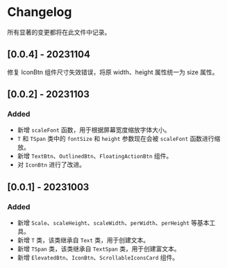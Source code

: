 
# Changelog

所有显著的变更都将在此文件中记录。

## [0.0.4] - 20231104

修复 IconBtn 组件尺寸失效错误，将原 width、height 属性统一为 size 属性。

## [0.0.2] - 20231103

### Added

- 新增 `scaleFont` 函数，用于根据屏幕宽度缩放字体大小。
- `T` 和 `TSpan` 类中的 `fontSize` 和 `height` 参数现在会被 `scaleFont` 函数进行缩放。
- 新增 `TextBtn`、`OutlinedBtn`、`FloatingActionBtn` 组件。
- 对 `IconBtn` 进行了改进。

## [0.0.1] - 20231003

### Added

- 新增 `Scale`、`scaleHeight`、`scaleWidth`、`perWidth`、`perHeight` 等基本工具。
- 新增 `T` 类，该类继承自 `Text` 类，用于创建文本。
- 新增 `TSpan` 类，该类继承自 `TextSpan` 类，用于创建富文本。
- 新增 `ElevatedBtn`、`IconBtn`、`ScrollableIconsCard` 组件。

